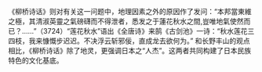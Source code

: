《柳桥诗话》则对有关这一问题中，地理因素之外的原因作了发问：“本邦當東維之極，其清淑英靈之氣磅礴而不得泄者，悉发之于蓮花秋水之間,豈唯地氣使然而已？……”（3724）“莲花秋水”语出《全唐诗》来鹄《古剑池》一诗：“秋水莲花三四枝，我来慷慨步迟迟。不决浮云斩邪佞，直成龙去欲何为。”
和长野丰山的观点相比，《柳桥诗话》除了地灵，更强调日本之“人杰”。这两者共同构建了日本民族特色的文化基底。